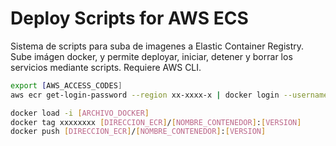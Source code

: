 # Deploy Scripts for AWS ECS
Sistema de scripts para suba de imagenes a Elastic Container Registry. Sube imágen docker, y permite deployar, iniciar, detener y borrar los servicios mediante scripts.
Requiere AWS CLI.

```bash
export [AWS_ACCESS_CODES]
aws ecr get-login-password --region xx-xxxx-x | docker login --username AWS --password-stdin xxxxxx.dkr.ecr.xx-xxxx-x.amazonaws.com

docker load -i [ARCHIVO_DOCKER]
docker tag xxxxxxxx [DIRECCION_ECR]/[NOMBRE_CONTENEDOR]:[VERSION]
docker push [DIRECCION_ECR]/[NOMBRE_CONTENEDOR]:[VERSION]
```
